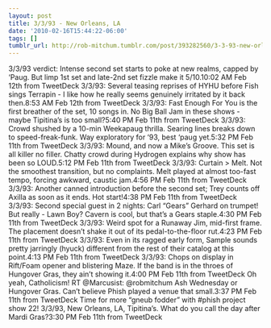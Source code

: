 ```yaml
---
layout: post
title: 3/3/93 - New Orleans, LA
date: '2010-02-16T15:44:22-06:00'
tags: []
tumblr_url: http://rob-mitchum.tumblr.com/post/393282560/3-3-93-new-orleans-la
---
```

3/3/93 verdict: Intense second set starts to poke at new realms, capped by ‘Paug. But limp 1st set and late-2nd set fizzle make it 5/10.10:02 AM Feb 12th from TweetDeck 
3/3/93: Several teasing reprises of HYHU before Fish sings Terrapin - I like how he really seems genuinely irritated by it back then.8:53 AM Feb 12th from TweetDeck 
3/3/93: Fast Enough For You is the first breather of the set, 10 songs in. No Big Ball Jam in these shows - maybe Tipitina’s is too small?5:40 PM Feb 11th from TweetDeck 
3/3/93: Crowd shushed by a 10-min Weekapaug thrilla. Searing lines breaks down to speed-freak-funk. Way exploratory for ‘93, best ‘paug yet.5:32 PM Feb 11th from TweetDeck 
3/3/93: Mound, and now a Mike’s Groove. This set is all killer no filler. Chatty crowd during Hydrogen explains why show has been so LOUD.5:12 PM Feb 11th from TweetDeck 
3/3/93: Curtain > Melt. Not the smoothest transition, but no complaints. Melt played at almost too-fast tempo, forcing awkward, caustic jam.4:56 PM Feb 11th from TweetDeck 
3/3/93: Another canned introduction before the second set; Trey counts off Axilla as soon as it ends. Hot start!4:38 PM Feb 11th from TweetDeck 
3/3/93: Second special guest in 2 nights: Carl “Gears” Gerhard on trumpet! But really - Lawn Boy? Cavern is cool, but that’s a Gears staple.4:30 PM Feb 11th from TweetDeck 
3/3/93: Weird spot for a Runaway Jim, mid-first frame. The placement doesn’t shake it out of its pedal-to-the-floor rut.4:23 PM Feb 11th from TweetDeck 
3/3/93: Even in its ragged early form, Sample sounds pretty jarringly (hyuck) different from the rest of their catalog at this point.4:13 PM Feb 11th from TweetDeck 
3/3/93: Chops on display in Rift/Foam opener and blistering Maze. If the band is in the throes of Hungover Gras, they ain’t showing it.4:00 PM Feb 11th from TweetDeck 
Oh yeah, Catholicism! RT @Marcusist: @robmitchum Ash Wednesday or Hungover Gras. Can’t believe Phish played a venue that small.3:37 PM Feb 11th from TweetDeck 
Time for more “gneub fodder” with #phish project show 22! 3/3/93, New Orleans, LA, Tipitina’s. What do you call the day after Mardi Gras?3:30 PM Feb 11th from TweetDeck
